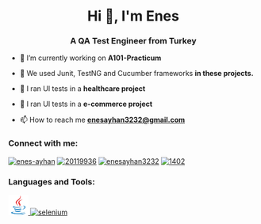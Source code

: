 <h1 align="center">Hi 👋, I'm Enes</h1>
<h3 align="center">A QA Test Engineer from Turkey</h3>

- 🔭 I’m currently working on **A101-Practicum**

- 🌱 We used Junit, TestNG and Cucumber frameworks **in these projects.**

- 👯 I ran UI tests in a **healthcare project**

- 🤝 I ran UI tests in a **e-commerce project**

- 📫 How to reach me **enesayhan3232@gmail.com**

<h3 align="left">Connect with me:</h3>
<p align="left">
<a href="https://linkedin.com/in/enes-ayhan" target="blank"><img align="center" src="https://raw.githubusercontent.com/rahuldkjain/github-profile-readme-generator/master/src/images/icons/Social/linked-in-alt.svg" alt="enes-ayhan" height="30" width="40" /></a>
<a href="https://stackoverflow.com/users/20119936" target="blank"><img align="center" src="https://raw.githubusercontent.com/rahuldkjain/github-profile-readme-generator/master/src/images/icons/Social/stack-overflow.svg" alt="20119936" height="30" width="40" /></a>
<a href="https://www.hackerrank.com/enesayhan3232" target="blank"><img align="center" src="https://raw.githubusercontent.com/rahuldkjain/github-profile-readme-generator/master/src/images/icons/Social/hackerrank.svg" alt="enesayhan3232" height="30" width="40" /></a>
<a href="https://discord.gg/1402" target="blank"><img align="center" src="https://raw.githubusercontent.com/rahuldkjain/github-profile-readme-generator/master/src/images/icons/Social/discord.svg" alt="1402" height="30" width="40" /></a>
</p>

<h3 align="left">Languages and Tools:</h3>
<p align="left"> <a href="https://www.java.com" target="_blank" rel="noreferrer"> <img src="https://raw.githubusercontent.com/devicons/devicon/master/icons/java/java-original.svg" alt="java" width="40" height="40"/> </a> <a href="https://www.selenium.dev" target="_blank" rel="noreferrer"> <img src="https://raw.githubusercontent.com/detain/svg-logos/780f25886640cef088af994181646db2f6b1a3f8/svg/selenium-logo.svg" alt="selenium" width="40" height="40"/> </a> </p>
